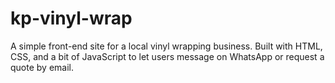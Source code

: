 # kp-vinyl-wrap
A simple front-end site for a local vinyl wrapping business. Built with HTML, CSS, and a bit of JavaScript to let users message on WhatsApp or request a quote by email.
